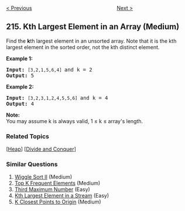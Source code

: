 <!--|This file generated by command(leetcode description); DO NOT EDIT.    |-->
<!--+----------------------------------------------------------------------+-->
<!--|@author    Openset <openset.wang@gmail.com>                           |-->
<!--|@link      https://github.com/openset                                 |-->
<!--|@home      https://github.com/openset/leetcode                        |-->
<!--+----------------------------------------------------------------------+-->

[< Previous](https://github.com/openset/leetcode/tree/master/problems/shortest-palindrome "Shortest Palindrome")
　　　　　　　　　　　　　　　　
[Next >](https://github.com/openset/leetcode/tree/master/problems/combination-sum-iii "Combination Sum III")

## 215. Kth Largest Element in an Array (Medium)

<p>Find the <strong>k</strong>th largest element in an unsorted array. Note that it is the kth largest element in the sorted order, not the kth distinct element.</p>

<p><strong>Example 1:</strong></p>

<pre>
<strong>Input:</strong> <code>[3,2,1,5,6,4] </code>and k = 2
<strong>Output:</strong> 5
</pre>

<p><strong>Example 2:</strong></p>

<pre>
<strong>Input:</strong> <code>[3,2,3,1,2,4,5,5,6] </code>and k = 4
<strong>Output:</strong> 4</pre>

<p><strong>Note: </strong><br />
You may assume k is always valid, 1 &le; k &le; array&#39;s length.</p>

### Related Topics
  [[Heap](https://github.com/openset/leetcode/tree/master/tag/heap/README.md)]
  [[Divide and Conquer](https://github.com/openset/leetcode/tree/master/tag/divide-and-conquer/README.md)]

### Similar Questions
  1. [Wiggle Sort II](https://github.com/openset/leetcode/tree/master/problems/wiggle-sort-ii) (Medium)
  1. [Top K Frequent Elements](https://github.com/openset/leetcode/tree/master/problems/top-k-frequent-elements) (Medium)
  1. [Third Maximum Number](https://github.com/openset/leetcode/tree/master/problems/third-maximum-number) (Easy)
  1. [Kth Largest Element in a Stream](https://github.com/openset/leetcode/tree/master/problems/kth-largest-element-in-a-stream) (Easy)
  1. [K Closest Points to Origin](https://github.com/openset/leetcode/tree/master/problems/k-closest-points-to-origin) (Medium)

